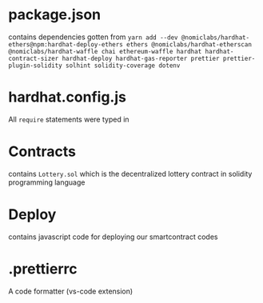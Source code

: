 # package.json
contains dependencies gotten from ```yarn add --dev @nomiclabs/hardhat-ethers@npm:hardhat-deploy-ethers ethers @nomiclabs/hardhat-etherscan @nomiclabs/hardhat-waffle chai ethereum-waffle hardhat hardhat-contract-sizer hardhat-deploy hardhat-gas-reporter prettier prettier-plugin-solidity solhint solidity-coverage dotenv```

# hardhat.config.js
All `require` statements were typed in

# Contracts
contains ```Lottery.sol``` which is the decentralized lottery contract in solidity programming language

# Deploy
contains javascript code for deploying our smartcontract codes

# .prettierrc
A code formatter (vs-code extension)